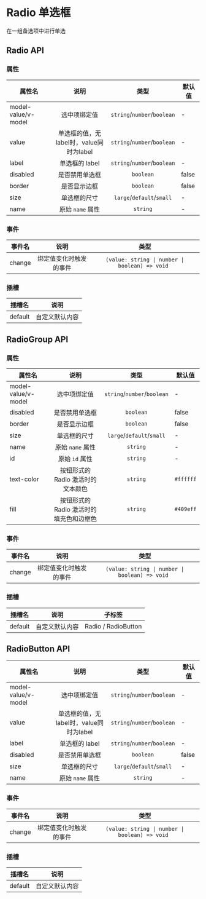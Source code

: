 # Radio 单选框

在一组备选项中进行单选

<!--@include: ./basic/index.md-->

<!--@include: ./border/index.md-->

<!--@include: ./button/index.md-->

<!--@include: ./disabled/index.md-->

<!--@include: ./size/index.md-->

<script lang="ts" setup>
import { ref } from 'vue'
const radioBasic = ref(1)
const radioGroupBasic = ref(1)

const border = ref(1)
const borderGroup = ref(1)
const borderGroupDisabled = ref(1)

const button = ref('button1')
const buttonGroup = ref('button1')
const large = ref('button1')
const small = ref('button1')
const style = ref('button1')

const disabled = ref(1)

const largeRadio = ref(1)
const defaultRadio = ref(1)
const smallRadio = ref(1)
</script>

## Radio API

### 属性

| 属性名              |                  说明                   |            类型             | 默认值 |
| ------------------- | :-------------------------------------: | :-------------------------: | ------ |
| model-value/v-model |              选中项绑定值               | `string`/`number`/`boolean` | -      |
| value               | 单选框的值，无label时，value同时为label | `string`/`number`/`boolean` | -      |
| label               |             单选框的 label              | `string`/`number`/`boolean` | -      |
| disabled            |             是否禁用单选框              |          `boolean`          | false  |
| border              |              是否显示边框               |          `boolean`          | false  |
| size                |              单选框的尺寸               |  `large`/`default`/`small`  | -      |
| name                |            原始 `name` 属性             |          `string`           | -      |

### 事件

| 事件名 |          说明          |                      类型                       |
| ------ | :--------------------: | :---------------------------------------------: |
| change | 绑定值变化时触发的事件 | `(value: string \| number \| boolean) => void ` |

### 插槽

| 插槽名  |      说明      |
| ------- | :------------: |
| default | 自定义默认内容 |

## RadioGroup API

### 属性

| 属性名              |                  说明                   |            类型             | 默认值    |
| ------------------- | :-------------------------------------: | :-------------------------: | --------- |
| model-value/v-model |              选中项绑定值               | `string`/`number`/`boolean` | -         |
| disabled            |             是否禁用单选框              |          `boolean`          | false     |
| border              |              是否显示边框               |          `boolean`          | false     |
| size                |              单选框的尺寸               |  `large`/`default`/`small`  | -         |
| name                |            原始 `name` 属性             |          `string`           | -         |
| id                  |             原始 `id` 属性              |          `string`           | -         |
| text-color          |    按钮形式的 Radio 激活时的文本颜色    |          `string`           | `#ffffff` |
| fill                | 按钮形式的 Radio 激活时的填充色和边框色 |          `string`           | `#409eff` |

### 事件

| 事件名 |          说明          |                      类型                       |
| ------ | :--------------------: | :---------------------------------------------: |
| change | 绑定值变化时触发的事件 | `(value: string \| number \| boolean) => void ` |

### 插槽

| 插槽名  |      说明      |       子标签        |
| ------- | :------------: | :-----------------: |
| default | 自定义默认内容 | Radio / RadioButton |

## RadioButton API

| 属性名              |                  说明                   |            类型             | 默认值 |
| ------------------- | :-------------------------------------: | :-------------------------: | ------ |
| model-value/v-model |              选中项绑定值               | `string`/`number`/`boolean` | -      |
| value               | 单选框的值，无label时，value同时为label | `string`/`number`/`boolean` | -      |
| label               |             单选框的 label              | `string`/`number`/`boolean` | -      |
| disabled            |             是否禁用单选框              |          `boolean`          | false  |
| size                |              单选框的尺寸               |  `large`/`default`/`small`  | -      |
| name                |            原始 `name` 属性             |          `string`           | -      |

### 事件

| 事件名 |          说明          |                      类型                       |
| ------ | :--------------------: | :---------------------------------------------: |
| change | 绑定值变化时触发的事件 | `(value: string \| number \| boolean) => void ` |

### 插槽

| 插槽名  |      说明      |
| ------- | :------------: |
| default | 自定义默认内容 |
